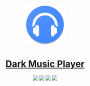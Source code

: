 <p align="center">
  <a href="https://retromusic.app">
    <img src="app/src/main/res/mipmap-xxxhdpi/ic_launcher.png" height="128">
    <h1 align="center">Dark Music Player</h1>
  </a>
</p>
<p align="center">
  <a href="https://github.com/AnandhuKaleshAk/Music-Player/" style="text-decoration:none" area-label="Android">
    <img src="https://img.shields.io/badge/Platform-Android-green.svg">
  </a>
  <a href="https://github.com/AnandhuKaleshAk/Music-Player/" style="text-decoration:none" area-label="Min API: 21">
    <img src="https://img.shields.io/badge/minSdkVersion-21-green.svg">
  </a>
  <a href="https://play.google.com/store/apps/details?id=code.name.monkey.retromusic" style="text-decoration:none" area-label="Play Store">
    <img src="https://img.shields.io/badge/Download-Google_Play-green.svg">
  </a>
  <a href="https://github.com/AnandhuKaleshAk/Music-Player/blob/master/LICENSE.md" style="text-decoration:none" area-label="License: GPL v3">
    <img src="https://img.shields.io/badge/License-GPL%20v3-blue.svg">
  </a>
  
</p>

